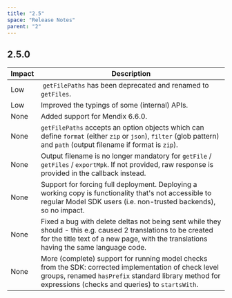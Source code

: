 ```yaml
---
title: "2.5"
space: "Release Notes"
parent: "2"
---
```


## 2.5.0

| Impact | Description |
| --- | --- |
| Low |  `getFilePaths` has been deprecated and renamed to `getFiles`. |
| Low | Improved the typings of some (internal) APIs. |
| None | Added support for Mendix 6.6.0. |
| None | `getFilePaths` accepts an option objects which can define `format` (either `zip` or `json`), `filter` (glob pattern) and `path` (output filename if format is `zip`). |
| None | Output filename is no longer mandatory for `getFile` / `getFiles` / `exportMpk`. If not provided, raw response is provided in the callback instead. |
| None | Support for forcing full deployment. Deploying a working copy is functionality that's not accessible to regular Model SDK users (i.e. non-trusted backends), so no impact. |
| None | Fixed a bug with delete deltas not being sent while they should - this e.g. caused 2 translations to be created for the title text of a new page, with the translations having the same language code. |
| None | More (complete) support for running model checks from the SDK: corrected implementation of check level groups, renamed `hasPrefix` standard library method for expressions (checks and queries) to `startsWith`. |
